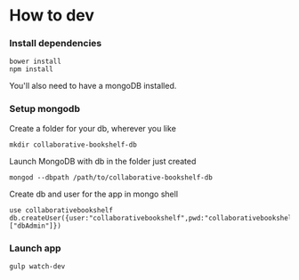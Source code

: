 # How to dev

### Install dependencies
```
bower install
npm install
```
You'll also need to have a mongoDB installed.

### Setup mongodb
Create a folder for your db, wherever you like

```
mkdir collaborative-bookshelf-db
```

Launch MongoDB with db in the folder just created

```
mongod --dbpath /path/to/collaborative-bookshelf-db
```

Create db and user for the app in mongo shell

```
use collaborativebookshelf
db.createUser({user:"collaborativebookshelf",pwd:"collaborativebookshelf",roles:["dbAdmin"]})
```

### Launch app

```
gulp watch-dev
```

